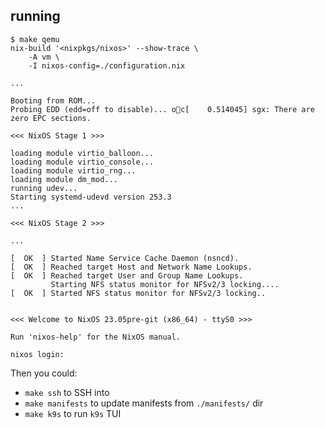 ## running

```
$ make qemu
nix-build '<nixpkgs/nixos>' --show-trace \
	-A vm \
	-I nixos-config=./configuration.nix

...

Booting from ROM...
Probing EDD (edd=off to disable)... oc[    0.514045] sgx: There are zero EPC sections.

<<< NixOS Stage 1 >>>

loading module virtio_balloon...
loading module virtio_console...
loading module virtio_rng...
loading module dm_mod...
running udev...
Starting systemd-udevd version 253.3
...

<<< NixOS Stage 2 >>>

...

[  OK  ] Started Name Service Cache Daemon (nsncd).
[  OK  ] Reached target Host and Network Name Lookups.
[  OK  ] Reached target User and Group Name Lookups.
         Starting NFS status monitor for NFSv2/3 locking....
[  OK  ] Started NFS status monitor for NFSv2/3 locking..


<<< Welcome to NixOS 23.05pre-git (x86_64) - ttyS0 >>>

Run 'nixos-help' for the NixOS manual.

nixos login:
```

Then you could:
- `make ssh` to SSH into
- `make manifests` to update manifests from `./manifests/` dir
- `make k9s` to run `k9s` TUI
